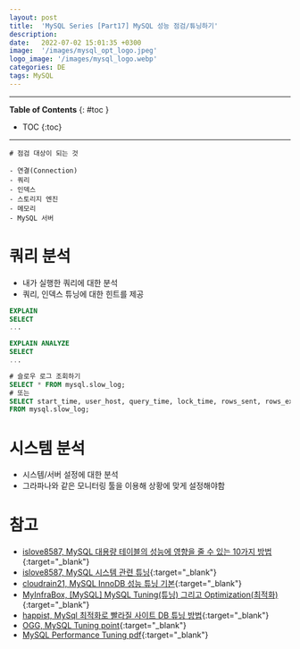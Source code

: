```yaml
---
layout: post
title:  'MySQL Series [Part17] MySQL 성능 점검/튜닝하기'
description: 
date:   2022-07-02 15:01:35 +0300
image:  '/images/mysql_opt_logo.jpeg'
logo_image: '/images/mysql_logo.webp'
categories: DE
tags: MySQL
---
```


---
**Table of Contents**
{: #toc }
*  TOC
{:toc}

---

```
# 점검 대상이 되는 것

- 연결(Connection)
- 쿼리
- 인덱스
- 스토리지 엔진
- 메모리
- MySQL 서버

```

# 쿼리 분석

- 내가 실행한 쿼리에 대한 분석
- 쿼리, 인덱스 튜닝에 대한 힌트를 제공

```sql
EXPLAIN
SELECT
...
```

```sql
EXPLAIN ANALYZE
SELECT
...
```

```sql
# 슬로우 로그 조회하기
SELECT * FROM mysql.slow_log;
# 또는
SELECT start_time, user_host, query_time, lock_time, rows_sent, rows_examined, db, CONVERT(sql_text USING utf8 ) sql_text
FROM mysql.slow_log;
```

# 시스템 분석

- 시스템/서버 설정에 대한 분석
- 그라파나와 같은 모니터링 툴을 이용해 상황에 맞게 설정해야함

# 참고

- [islove8587, MySQL 대용량 테이블의 성능에 영향을 줄 수 있는 10가지 방법](https://m.blog.naver.com/islove8587/221976843118){:target="_blank"}
- [islove8587, MySQL 시스템 관련 튜닝](https://m.blog.naver.com/islove8587/221977641268){:target="_blank"}
- [cloudrain21, MySQL InnoDB 성능 튜닝 기본](http://cloudrain21.com/mysql-innodb-basic-performance-tunning){:target="_blank"}
- [MyInfraBox, [MySQL] MySQL Tuning(튜닝) 그리고 Optimization(최적화)](https://myinfrabox.tistory.com/249){:target="_blank"}
- [happist, MySql 최적화로 빨라질 사이트 DB 튜닝 방법](https://happist.com/577204/db-%ED%8A%9C%EB%8B%9D%EC%9C%BC%EB%A1%9C-mysql-%EC%B5%9C%EC%A0%81%ED%99%94){:target="_blank"}
- [OGG, MySQL Tuning point](https://m.blog.naver.com/PostView.naver?isHttpsRedirect=true&blogId=ksf1990&logNo=221569426999){:target="_blank"}
- [MySQL Performance Tuning pdf](https://rockplace.co.kr/edm/201412/download/Session%203.%20MySQL%20Performance%20and%20Tuning_full_notes.pdf){:target="_blank"}